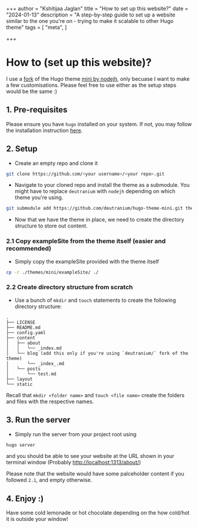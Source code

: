 +++
author = "Kshitijaa Jaglan"
title = "How to set up this website?"
date = "2024-01-13"
description = "A step-by-step guide to set up a website similar to the one you're on - trying to make it scalable to other Hugo theme"
tags = [
    "meta",
]

+++

# How to (set up this website)?

I use a [fork](https://github.com/nodejh/hugo-theme-mini) of the Hugo theme [mini by nodejh](https://github.com/nodejh/hugo-theme-mini), only becuase I want to make a few customisations. Please feel free to use either as the setup steps would be the same :)

## 1. Pre-requisites
Please ensure you have `hugo` installed on your system. If not, you may follow the installation instruction [here](https://gohugo.io/installation/).

## 2. Setup
- Create an empty repo and clone it
``` bash
git clone https://github.com/<your username>/<your repo>.git
```
- Navigate to your cloned repo and install the theme as a submodule. You might have to replace `deutranium` with `nodejh` depending on which theme you're using.
``` bash
git submodule add https://github.com/deutranium/hugo-theme-mini.git themes/mini
```
- Now that we have the theme in place, we need to create the directory structure to store out content.
### 2.1 Copy exampleSite from the theme itself (easier and recommended)
- Simply copy the exampleSite provided with the theme itself
``` bash
cp -r ./themes/mini/exampleSite/ ./
```
### 2.2 Create directory structure from scratch
- Use a bunch of `mkdir` and `touch` statements to create the following directory structure:
``` 
.
├── LICENSE
├── README.md
├── config.yaml
├── content
│   ├── about
│   │   └── _index.md
│   └── blog (add this only if you're using `deutranium/` fork of the theme)
│       └── _index_.md
│   └── posts
│       └── test.md
├── layout
└── static
```
Recall that `mkdir <folder name>` and `touch <file name>` create the folders and files with the respective names.

## 3. Run the server
- Simply run the server from your project root using
``` bash
hugo server
```
and you should be able to see your website at the URL shown in your terminal window (Probably [http://localhost:1313/about/](http://localhost:1313/))

Please note that the website would have some palceholder content if you followed `2.1`, and empty otherwise.

## 4. Enjoy :)
Have some cold lemonade or hot chocolate depending on the how cold/hot it is outside your window!